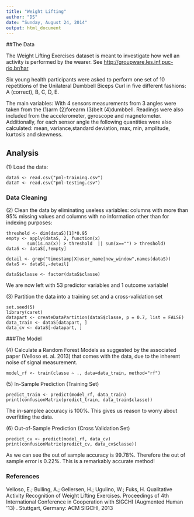 ```yaml
---
title: "Weight Lifting"
author: "DS"
date: "Sunday, August 24, 2014"
output: html_document
---
```

##The Data

The Weight Lifting Exercises dataset is meant to investigate how well an activity is performed by the wearer. See <http://groupware.les.inf.puc-rio.br/har>

Six young health participants were asked to perform one set of 10 repetitions of the Unilateral Dumbbell Biceps Curl in five different fashions: A (correct), B, C, D, E.

The main variables: With 4 sensors measurements from 3 angles were taken from the (1)arm (2)forearm (3)belt (4)dumbbell. Readings were also included from the accelerometer, gyroscope and magnetometer. Additionally, for each sensor angle the following quantities were also calculated: mean, variance,standard deviation, max, min, amplitude, kurtosis and skewness. 

## Analysis

(1) Load the data:

```{r}
dataS <- read.csv("pml-training.csv")
dataT <- read.csv("pml-testing.csv")
```

### Data Cleaning
(2) Clean the data by eliminating useless variables: columns with more than 95% missing values and columns with no information other than for indexing purposes:

```{r}
threshold <- dim(dataS)[1]*0.95
empty <- apply(dataS, 2, function(x)
        sum(is.na(x)) > threshold  || sum(x=="") > threshold)
dataS <- dataS[,!empty]

detail <- grep("timestamp|X|user_name|new_window",names(dataS))
dataS <- dataS[,-detail]

dataS$classe <- factor(dataS$classe)
```

We are now left with 53 predictor variables and 1 outcome variable!

(3) Partition the data into a training set and a cross-validation set

```{r}
set.seed(5)
library(caret)
datapart <- createDataPartition(dataS$classe, p = 0.7, list = FALSE)
data_train <- dataS[datapart, ]
data_cv <- dataS[-datapart, ]
```

###The Model

(4) Calculate a Random Forest Models as suggested by the associated paper (Velloso et. al. 2013) that comes with the data, due to the inherent noise of signal measurement.

```{r}
model_rf <- train(classe ~ ., data=data_train, method="rf")

```

(5) In-Sample Prediction (Training Set)
```{r}
predict_train <- predict(model_rf, data_train)
print(confusionMatrix(predict_train, data_train$classe))
```
The in-samplee accuracy is 100%. This gives us reason to worry about overfitting the data.

(6) Out-of-Sample Prediction (Cross Validation Set)
```{r}
predict_cv <- predict(model_rf, data_cv)
print(confusionMatrix(predict_cv, data_cv$classe))
```
As we can see the out of sample accuracy is 99.78%. Therefore the out of sample error is 0.22%. This is a remarkably accurate method!

### References

Velloso, E.; Bulling, A.; Gellersen, H.; Ugulino, W.; Fuks, H. Qualitative Activity Recognition of Weight Lifting Exercises. Proceedings of 4th International Conference in Cooperation with SIGCHI (Augmented Human '13) . Stuttgart, Germany: ACM SIGCHI, 2013
